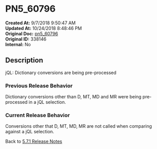# PN5_60796

**Created At:** 9/7/2018 9:50:47 AM  
**Updated At:** 10/24/2018 8:48:46 PM  
**Original Doc:** [pn5_60796](https://docs.jbase.com/48420-5-7-1-release-notes/pn5_60796)  
**Original ID:** 338146  
**Internal:** No  

## Description

jQL: Dictionary conversions are being pre-processed

### Previous Release Behavior

Dictionary conversions other than D, MT, MD and MR were being pre-processed in a jQL selection.

### Current Release Behavior

Conversions other that D, MT, MD, MR are not called when comparing against a jQL selection.

Back to [5.7.1 Release Notes](./../README.md)
